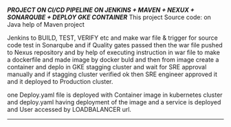 ***********PROJECT ON CI/CD PIPELINE ON JENKINS + MAVEN + NEXUX + SONARQUBE + DEPLOY GKE CONTAINER***********
This project Source code: on Java help of Maven project

Jenkins to BUILD, TEST, VERIFY etc and make war file & trigger for
source code test in Sonarqube and if Quality gates passed then the war file pushed to 
Nexus repository and by help of executing instruction in war file to make a dockerfile 
and made image by docker buld and then from image create a container and deplo in GKE 
stagging cluster and wait for SRE approval manually and if stagging cluster verified ok 
then SRE engineer approved it and it deployed to Production cluster.

one Deploy.yaml file is deployed with Container image in kubernetes cluster and deploy.yaml 
having deployment of the image and a service is deployed and User accessed by LOADBALANCER url.

***********************************************************************************************************
